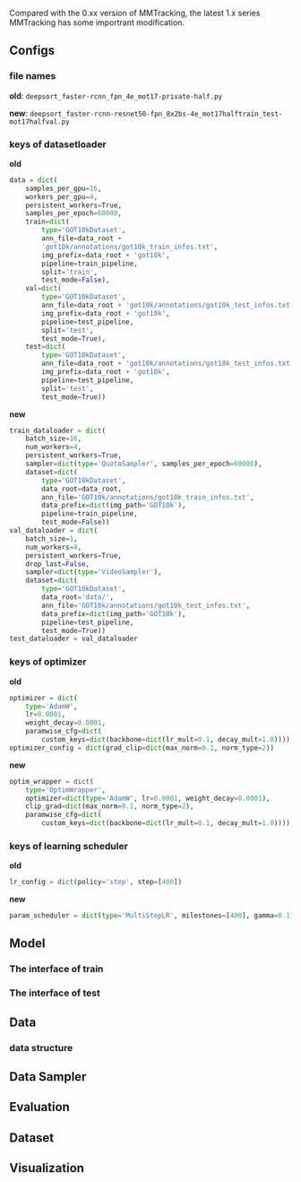 Compared with the 0.xx version of MMTracking, the latest 1.x series MMTracking has some importrant modification.

## Configs

### file names
  
**old**: `deepsort_faster-rcnn_fpn_4e_mot17-private-half.py`

**new**: `deepsort_faster-rcnn-resnet50-fpn_8x2bs-4e_mot17halftrain_test-mot17halfval.py`

### keys of datasetloader

**old**

```python
data = dict(
    samples_per_gpu=16,
    workers_per_gpu=4,
    persistent_workers=True,
    samples_per_epoch=60000,
    train=dict(
        type='GOT10kDataset',
        ann_file=data_root +
        'got10k/annotations/got10k_train_infos.txt',
        img_prefix=data_root + 'got10k',
        pipeline=train_pipeline,
        split='train',
        test_mode=False),
    val=dict(
        type='GOT10kDataset',
        ann_file=data_root + 'got10k/annotations/got10k_test_infos.txt',
        img_prefix=data_root + 'got10k',
        pipeline=test_pipeline,
        split='test',
        test_mode=True),
    test=dict(
        type='GOT10kDataset',
        ann_file=data_root + 'got10k/annotations/got10k_test_infos.txt',
        img_prefix=data_root + 'got10k',
        pipeline=test_pipeline,
        split='test',
        test_mode=True))
```



**new**

```python
train_dataloader = dict(
    batch_size=16,
    num_workers=4,
    persistent_workers=True,
    sampler=dict(type='QuotaSampler', samples_per_epoch=60000),
    dataset=dict(
        type='GOT10kDataset',
        data_root=data_root,
        ann_file='GOT10k/annotations/got10k_train_infos.txt',
        data_prefix=dict(img_path='GOT10k'),
        pipeline=train_pipeline,
        test_mode=False))
val_dataloader = dict(
    batch_size=1,
    num_workers=4,
    persistent_workers=True,
    drop_last=False,
    sampler=dict(type='VideoSampler'),
    dataset=dict(
        type='GOT10kDataset',
        data_root='data/',
        ann_file='GOT10k/annotations/got10k_test_infos.txt',
        data_prefix=dict(img_path='GOT10k'),
        pipeline=test_pipeline,
        test_mode=True))
test_dataloader = val_dataloader
```

### keys of optimizer

**old**
```python
optimizer = dict(
    type='AdamW',
    lr=0.0001,
    weight_decay=0.0001,
    paramwise_cfg=dict(
        custom_keys=dict(backbone=dict(lr_mult=0.1, decay_mult=1.0))))
optimizer_config = dict(grad_clip=dict(max_norm=0.1, norm_type=2))
```
**new**
```python
optim_wrapper = dict(
    type='OptimWrapper',
    optimizer=dict(type='AdamW', lr=0.0001, weight_decay=0.0001),
    clip_grad=dict(max_norm=0.1, norm_type=2),
    paramwise_cfg=dict(
        custom_keys=dict(backbone=dict(lr_mult=0.1, decay_mult=1.0))))
```

### keys of learning scheduler

**old**
```python
lr_config = dict(policy='step', step=[400])
```
**new**
```python
param_scheduler = dict(type='MultiStepLR', milestones=[400], gamma=0.1)
```

## Model

### The interface of train

### The interface of test



## Data

### data structure


## Data Sampler


## Evaluation


## Dataset



## Visualization




